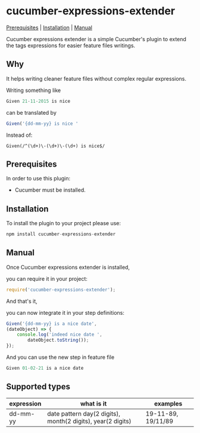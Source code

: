 # cucumber-expressions-extender
[Prerequisites](#Prerequisites "Prerequisites") | [Installation](#Installation "Installation") | [Manual](#Manual "Manual")

<p>
Cucumber expressions extender is a simple Cucumber's plugin to extend the tags expressions for easier feature files writings.
<p>

<h2> Why </h2>
<p>
It helps writing cleaner feature files without complex regular expressions.
</p>
<p>Writing something like </p>

```javascript
Given 21-11-2015 is nice
```
<p>can be translated by</p>

```javascript
Given('{dd-mm-yy} is nice '
```

<p> Instead of: </p>

```javscript
Given(/^(\d+)\-(\d+)\-(\d+) is nice$/
```

<a name="Prerequisites"></a>
<h2> Prerequisites </h2>
<p>In order to use this plugin:</p>
<p>
    <ul>
        <li>Cucumber must be installed.</li>
    </ul>
</p>

<a name="Installation"></a>
<h2>Installation</h2>
<p>To install the plugin to your project please use:</p>

```javascript
npm install cucumber-expressions-extender
```

<a name="Manual"></a>
<h2>Manual</h2>
<p>
Once Cucumber expressions extender is installed, </p>
<p> you can require it in your project: </p>

```javascript
require('cucumber-expressions-extender');
```

<p>
And that's it, </p>
<p>you can now integrate it in your step definitions: </p>

```javascript
Given('{dd-mm-yy} is a nice date', 
(dateObject) => {
    console.log('indeed nice date ',
        dateObject.toString());
});
```

<p>
And you can use the new step in feature file

```javascript
Given 01-02-21 is a nice date
```


<h2> Supported types </h2> 
    <table>
        <thead>
            <th>expression</th>
            <th>what is it</th>
            <th>examples</th>
        </tead>
        <tbody>
        <tr>
            <td>dd-mm-yy</td>
            <td>date pattern day(2 digits), month(2 digits), year(2 digits)</td>
            <td>19-11-89, 19/11/89</td>
        </tr>
        </tbody>
    </table>

    